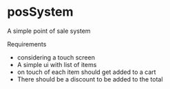 # posSystem
A simple point of sale system

Requirements
* considering a touch screen
* A simple ui with list of items
* on touch of each item should get added to a cart
* There should be a discount to be added to the total 

